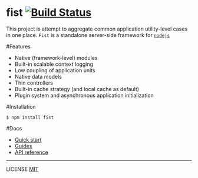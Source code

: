 fist [![Build Status](https://travis-ci.org/fistlabs/fist.svg?branch=master)](https://travis-ci.org/fistlabs/fist)
=========

This project is attempt to aggregate common application utility-level cases in one place. ```Fist``` is a standalone server-side  framework for [```nodejs```](https://nodejs.org/)

#Features
* Native (framework-level) modules
* Built-in scalable context logging
* Low coupling of application units
* Native data models
* Thin controllers
* Built-in cache strategy (and local cache as default)
* Plugin system and asynchronous application initialization

#Installation
```
$ npm install fist
```

#Docs
* [Quick start](/docs/index.md)
* [Guides](/docs/guides/index.md)
* [API reference](/docs/reference/index.md)

---------
LICENSE [MIT](LICENSE)
